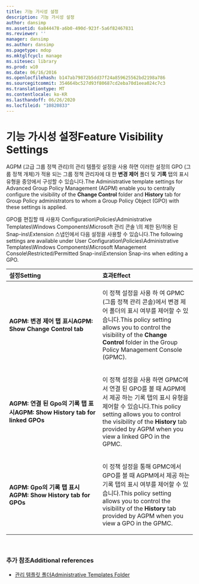 ```yaml
---
title: 기능 가시성 설정
description: 기능 가시성 설정
author: dansimp
ms.assetid: 6a844478-a6b0-490d-923f-5a6f82467831
ms.reviewer: ''
manager: dansimp
ms.author: dansimp
ms.pagetype: mdop
ms.mktglfcycl: manage
ms.sitesec: library
ms.prod: w10
ms.date: 06/16/2016
ms.openlocfilehash: b147ab79872b5dd37f24a859625562bd2198a786
ms.sourcegitcommit: 354664bc527d93f80687cd2eba70d1eea024c7c3
ms.translationtype: MT
ms.contentlocale: ko-KR
ms.lasthandoff: 06/26/2020
ms.locfileid: "10820833"
---
```

# <span data-ttu-id="504ff-103">기능 가시성 설정</span><span class="sxs-lookup"><span data-stu-id="504ff-103">Feature Visibility Settings</span></span>


<span data-ttu-id="504ff-104">AGPM (고급 그룹 정책 관리)의 관리 템플릿 설정을 사용 하면 이러한 설정의 GPO (그룹 정책 개체)가 적용 되는 그룹 정책 관리자에 대 한 **변경 제어** 폴더 및 **기록** 탭의 표시 유형을 중앙에서 구성할 수 있습니다.</span><span class="sxs-lookup"><span data-stu-id="504ff-104">The Administrative template settings for Advanced Group Policy Management (AGPM) enable you to centrally configure the visibility of the **Change Control** folder and **History** tab for Group Policy administrators to whom a Group Policy Object (GPO) with these settings is applied.</span></span>

<span data-ttu-id="504ff-105">GPO를 편집할 때 사용자 Configuration\\Policies\\Administrative Templates\\Windows Components\\Microsoft 관리 콘솔 \의 제한 된/허용 된 Snap-ins\\Extension 스냅인에서 다음 설정을 사용할 수 있습니다.</span><span class="sxs-lookup"><span data-stu-id="504ff-105">The following settings are available under User Configuration\\Policies\\Administrative Templates\\Windows Components\\Microsoft Management Console\\Restricted/Permitted Snap-ins\\Extension Snap-ins when editing a GPO.</span></span>

<table>
<colgroup>
<col width="50%" />
<col width="50%" />
</colgroup>
<thead>
<tr class="header">
<th align="left"><span data-ttu-id="504ff-106">설정</span><span class="sxs-lookup"><span data-stu-id="504ff-106">Setting</span></span></th>
<th align="left"><span data-ttu-id="504ff-107">효과</span><span class="sxs-lookup"><span data-stu-id="504ff-107">Effect</span></span></th>
</tr>
</thead>
<tbody>
<tr class="odd">
<td align="left"><p><strong><span data-ttu-id="504ff-108">AGPM: 변경 제어 탭 표시</span><span class="sxs-lookup"><span data-stu-id="504ff-108">AGPM: Show Change Control tab</span></span></strong></p></td>
<td align="left"><p><span data-ttu-id="504ff-109">이 정책 설정을 사용 하 여 <strong> </strong> GPMC (그룹 정책 관리 콘솔)에서 변경 제어 폴더의 표시 여부를 제어할 수 있습니다.</span><span class="sxs-lookup"><span data-stu-id="504ff-109">This policy setting allows you to control the visibility of the <strong>Change Control</strong> folder in the Group Policy Management Console (GPMC).</span></span></p></td>
</tr>
<tr class="even">
<td align="left"><p><strong><span data-ttu-id="504ff-110">AGPM: 연결 된 Gpo의 기록 탭 표시</span><span class="sxs-lookup"><span data-stu-id="504ff-110">AGPM: Show History tab for linked GPOs</span></span></strong></p></td>
<td align="left"><p><span data-ttu-id="504ff-111">이 정책 설정을 사용 하면 <strong> </strong> GPMC에서 연결 된 GPO를 볼 때 AGPM에서 제공 하는 기록 탭의 표시 유형을 제어할 수 있습니다.</span><span class="sxs-lookup"><span data-stu-id="504ff-111">This policy setting allows you to control the visibility of the <strong>History</strong> tab provided by AGPM when you view a linked GPO in the GPMC.</span></span></p></td>
</tr>
<tr class="odd">
<td align="left"><p><strong><span data-ttu-id="504ff-112">AGPM: Gpo의 기록 탭 표시</span><span class="sxs-lookup"><span data-stu-id="504ff-112">AGPM: Show History tab for GPOs</span></span></strong></p></td>
<td align="left"><p><span data-ttu-id="504ff-113">이 정책 설정을 통해 <strong> </strong> GPMC에서 GPO를 볼 때 AGPM에서 제공 하는 기록 탭의 표시 여부를 제어할 수 있습니다.</span><span class="sxs-lookup"><span data-stu-id="504ff-113">This policy setting allows you to control the visibility of the <strong>History</strong> tab provided by AGPM when you view a GPO in the GPMC.</span></span></p></td>
</tr>
</tbody>
</table>

 

### <span data-ttu-id="504ff-114">추가 참조</span><span class="sxs-lookup"><span data-stu-id="504ff-114">Additional references</span></span>

-   [<span data-ttu-id="504ff-115">관리 템플릿 폴더</span><span class="sxs-lookup"><span data-stu-id="504ff-115">Administrative Templates Folder</span></span>](administrative-templates-folder-agpm30ops.md)

 

 






